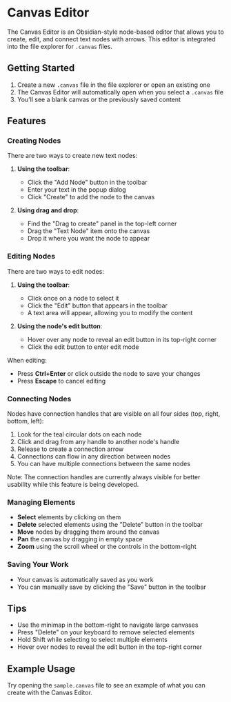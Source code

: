 # Canvas Editor

The Canvas Editor is an Obsidian-style node-based editor that allows you to create, edit, and connect text nodes with arrows. This editor is integrated into the file explorer for `.canvas` files.

## Getting Started

1. Create a new `.canvas` file in the file explorer or open an existing one
2. The Canvas Editor will automatically open when you select a `.canvas` file
3. You'll see a blank canvas or the previously saved content

## Features

### Creating Nodes

There are two ways to create new text nodes:

1. **Using the toolbar**:
   - Click the "Add Node" button in the toolbar
   - Enter your text in the popup dialog
   - Click "Create" to add the node to the canvas

2. **Using drag and drop**:
   - Find the "Drag to create" panel in the top-left corner
   - Drag the "Text Node" item onto the canvas
   - Drop it where you want the node to appear

### Editing Nodes

There are two ways to edit nodes:

1. **Using the toolbar**:
   - Click once on a node to select it
   - Click the "Edit" button that appears in the toolbar
   - A text area will appear, allowing you to modify the content

2. **Using the node's edit button**:
   - Hover over any node to reveal an edit button in its top-right corner
   - Click the edit button to enter edit mode

When editing:
- Press **Ctrl+Enter** or click outside the node to save your changes
- Press **Escape** to cancel editing

### Connecting Nodes

Nodes have connection handles that are visible on all four sides (top, right, bottom, left):

1. Look for the teal circular dots on each node
2. Click and drag from any handle to another node's handle 
3. Release to create a connection arrow
4. Connections can flow in any direction between nodes
5. You can have multiple connections between the same nodes

Note: The connection handles are currently always visible for better usability while this feature is being developed.

### Managing Elements

- **Select** elements by clicking on them
- **Delete** selected elements using the "Delete" button in the toolbar
- **Move** nodes by dragging them around the canvas
- **Pan** the canvas by dragging in empty space
- **Zoom** using the scroll wheel or the controls in the bottom-right

### Saving Your Work

- Your canvas is automatically saved as you work
- You can manually save by clicking the "Save" button in the toolbar

## Tips

- Use the minimap in the bottom-right to navigate large canvases
- Press "Delete" on your keyboard to remove selected elements
- Hold Shift while selecting to select multiple elements
- Hover over nodes to reveal the edit button in the top-right corner

## Example Usage

Try opening the `sample.canvas` file to see an example of what you can create with the Canvas Editor.

